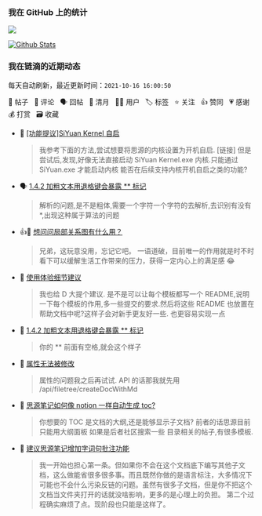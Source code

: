 ### 我在 GitHub 上的统计

<a title="Hits" target="_blank" href="https://github.com/Crowds21/Crowds21"><img src="https://hits.b3log.org/crowds21/crowds21.svg"></a>

[![Github Stats](https://github-readme-stats.vercel.app/api?username=crowds21&theme=tokyonight&show_icons=true)](https://github.com/crowds21)

<!--events start -->

### 我在链滴的近期动态

每天自动刷新，最近更新时间：`2021-10-16 16:00:50`

📝 帖子 &nbsp; 💬 评论 &nbsp; 🗣 回帖 &nbsp; 🌙 清月 &nbsp; 👨‍💻 用户 &nbsp; 🏷️ 标签 &nbsp; ⭐️ 关注 &nbsp; 👍 赞同 &nbsp; 💗 感谢 &nbsp; 💰 打赏 &nbsp; 🗃 收藏

* 📝 [[功能提议]SiYuan Kernel 自启](https://ld246.com/article/1634367167980)

  > 我参考下面的方法,尝试想要将思源的内核设置为开机自启. [链接] 但是尝试后,发现,好像无法直接启动 SiYuan Kernel.exe 内核.只能通过 SiYuan.exe 才能启动内核 能否在后续支持内核开机自启之类的功能?
* 🗣 [1.4.2 加粗文本用退格键会暴露 ** 标记](https://ld246.com/article/1634019627654/comment/1634087952911#comments)

  > 解析的问题,是不是粗体,需要一个字符一个字符的去解析,去识别有没有 *,出现这种属于算法的问题
* 👍💬 [想问问局部关系图有什么用？](https://ld246.com/article/1634030152634/comment/1634041506435#comments)

  > 兄弟，这玩意没用，忘记它吧。 一语道破，目前唯一的作用就是时不时看下可以缓解生活工作带来的压力，获得一定内心上的满足感 😂
* 💬 [使用体验细节建议](https://ld246.com/article/1634024771575/comment/1634044173351#comments)

  > 我也给 D 大提个建议. 是不是可以让每个模板都写一个 README,说明一下每个模板的作用,多一些提交的要求.然后将这些 README 也放置在帮助文档中呢?这样子会对新手更友好一些. 也更容易实现一点
* 💬 [1.4.2 加粗文本用退格键会暴露 ** 标记](https://ld246.com/article/1634019627654/comment/1634024673396#comments)

  > 你的 ** 前面有空格,就会这个样子
* 💬 [属性无法被修改](https://ld246.com/article/1633959938788/comment/1634004403179#comments)

  > 属性的问题我之后再试试. API 的话那我就先用 /api/filetree/createDocWithMd
* 💬 [思源笔记如何像 notion 一样自动生成 toc?](https://ld246.com/article/1633865732798/comment/1633998727747#comments)

  > 你想要的 TOC 是文档的大纲,还是能够显示子文档? 前者的话思源目前只能用大纲面板 如果是后者社区搜索一些 目录相关的帖子,有很多模板.
* 💬 [建议思源笔记增加字词句批注功能](https://ld246.com/article/1633958441344/comment/1633963874739#comments)

  > 我一开始也担心第一条。但如果你不会在这个文档底下编写其他子文档，这么做能省很多很多事。而且既然你做的是语言标注，大多情况下可能也不会什么污染反链的问题。虽然有很多子文档，但是你不把这个文档当文件夹打开的话就没啥影响，更多的是心理上的负担。 第二个过程确实麻烦了点。现阶段也只能是这样了。


<!--events end -->
